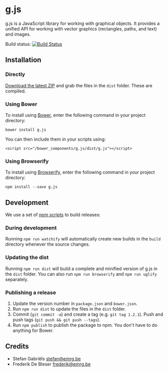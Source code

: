g.js
====
g.js is a JavaScript library for working with graphical objects. It provides a unified API for working with vector graphics (rectangles, paths, and text) and images.

Build status: [![Build Status](https://travis-ci.org/nodebox/g.js.svg?branch=master)](https://travis-ci.org/nodebox/g.js)

Installation
------------

### Directly

[Download the latest ZIP](https://github.com/nodebox/g.js/archive/master.zip) and grab the files in the `dist` folder.
These are compiled.

### Using Bower

To install using [Bower](http://bower.io/), enter the following command in your project directory:

    bower install g.js

You can then include them in your scripts using:

    <script src="/bower_components/g.js/dist/g.js"></script>

### Using Browserify

To install using [Browserify](http://browserify.org/), enter the following command in your project directory:

    npm install --save g.js

Development
-----------
We use a set of [npm scripts](https://www.npmjs.org/doc/misc/npm-scripts.html) to build releases:

### During development

Running `npm run watchify` will automatically create new builds in the `build` directory whenever the source changes.

### Updating the dist

Running `npm run dist` will build a complete and minified version of g.js in the `dist` folder. You can also run
`npm run browserify` and `npm run uglify` separately.

### Publishing a release

1. Update the version number in `package.json` and `bower.json`.
2. Run `npm run dist` to update the files in the `dist` folder.
3. Commit (`git commit -a`) and create a tag (e.g. `git tag 1.2.1`). Push and push tags (`git push && git push --tags`).
4. Run `npm publish` to publish the package to npm. You don't have to do anything for Bower.

Credits
-------

* Stefan Gabriëls <stefan@emrg.be>
* Frederik De Bleser <frederik@emrg.be>
